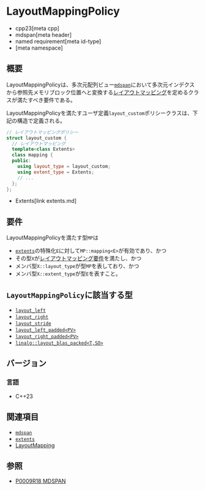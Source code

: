# LayoutMappingPolicy
* cpp23[meta cpp]
* mdspan[meta header]
* named requirement[meta id-type]
* [meta namespace]


## 概要
LayoutMappingPolicyは、多次元配列ビュー[`mdspan`](mdspan.md)において多次元インデクスから参照先メモリブロック位置へと変換する[レイアウトマッピング](LayoutMapping.md)を定めるクラスが満たすべき要件である。

LayoutMappingPolicyを満たすユーザ定義`layout_custom`ポリシークラスは、下記の構造で定義される。

```cpp
// レイアウトマッピングポリシー
struct layout_custom {
  // レイアウトマッピング
  template<class Extents>
  class mapping {
  public:
    using layout_type = layout_custom;
    using extent_type = Extents;
    // ...
  };
};
```
* Extents[link extents.md]


## 要件
LayoutMappingPolicyを満たす型`MP`は

- [`extents`](extents.md)の特殊化`E`に対して`MP::mapping<E>`が有効であり、かつ
- その型`X`が[レイアウトマッピング要件](LayoutMapping.md)を満たし、かつ
- メンバ型`X::layout_type`が型`MP`を表しており、かつ
- メンバ型`X::extent_type`が型`E`を表すこと。


## `LayoutMappingPolicy`に該当する型

- [`layout_left`](layout_left.md)
- [`layout_right`](layout_right.md)
- [`layout_stride`](layout_stride.md)
- [`layout_left_padded<PV>`](layout_left_padded.md)
- [`layout_right_padded<PV>`](layout_right_padded.md)
- [`linalg::layout_blas_packed<T,SO>`](/reference/linalg/layout_blas_packed.md)


## バージョン
### 言語
- C++23


## 関連項目
- [`mdspan`](mdspan.md)
- [`extents`](extents.md)
- [LayoutMapping](LayoutMapping.md)


## 参照
- [P0009R18 MDSPAN](https://www.open-std.org/jtc1/sc22/wg21/docs/papers/2022/p0009r18.html)
